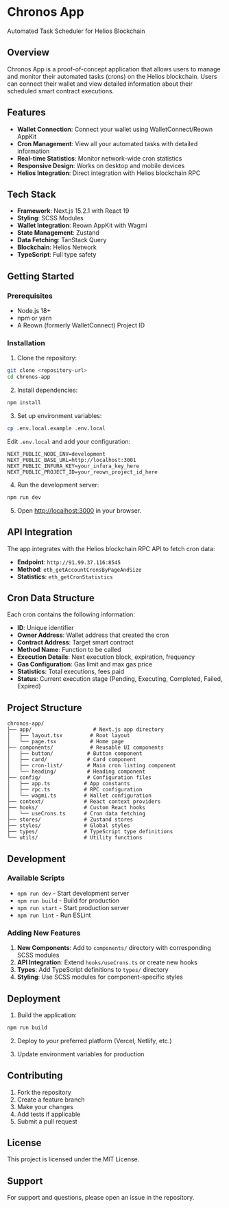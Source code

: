 # Chronos App

Automated Task Scheduler for Helios Blockchain

## Overview

Chronos App is a proof-of-concept application that allows users to manage and monitor their automated tasks (crons) on the Helios blockchain. Users can connect their wallet and view detailed information about their scheduled smart contract executions.

## Features

- **Wallet Connection**: Connect your wallet using WalletConnect/Reown AppKit
- **Cron Management**: View all your automated tasks with detailed information
- **Real-time Statistics**: Monitor network-wide cron statistics
- **Responsive Design**: Works on desktop and mobile devices
- **Helios Integration**: Direct integration with Helios blockchain RPC

## Tech Stack

- **Framework**: Next.js 15.2.1 with React 19
- **Styling**: SCSS Modules
- **Wallet Integration**: Reown AppKit with Wagmi
- **State Management**: Zustand
- **Data Fetching**: TanStack Query
- **Blockchain**: Helios Network
- **TypeScript**: Full type safety

## Getting Started

### Prerequisites

- Node.js 18+
- npm or yarn
- A Reown (formerly WalletConnect) Project ID

### Installation

1. Clone the repository:

```bash
git clone <repository-url>
cd chronos-app
```

2. Install dependencies:

```bash
npm install
```

3. Set up environment variables:

```bash
cp .env.local.example .env.local
```

Edit `.env.local` and add your configuration:

```
NEXT_PUBLIC_NODE_ENV=development
NEXT_PUBLIC_BASE_URL=http://localhost:3001
NEXT_PUBLIC_INFURA_KEY=your_infura_key_here
NEXT_PUBLIC_PROJECT_ID=your_reown_project_id_here
```

4. Run the development server:

```bash
npm run dev
```

5. Open [http://localhost:3000](http://localhost:3000) in your browser.

## API Integration

The app integrates with the Helios blockchain RPC API to fetch cron data:

- **Endpoint**: `http://91.99.37.116:8545`
- **Method**: `eth_getAccountCronsByPageAndSize`
- **Statistics**: `eth_getCronStatistics`

## Cron Data Structure

Each cron contains the following information:

- **ID**: Unique identifier
- **Owner Address**: Wallet address that created the cron
- **Contract Address**: Target smart contract
- **Method Name**: Function to be called
- **Execution Details**: Next execution block, expiration, frequency
- **Gas Configuration**: Gas limit and max gas price
- **Statistics**: Total executions, fees paid
- **Status**: Current execution stage (Pending, Executing, Completed, Failed, Expired)

## Project Structure

```
chronos-app/
├── app/                    # Next.js app directory
│   ├── layout.tsx         # Root layout
│   └── page.tsx           # Home page
├── components/            # Reusable UI components
│   ├── button/           # Button component
│   ├── card/             # Card component
│   ├── cron-list/        # Main cron listing component
│   └── heading/          # Heading component
├── config/               # Configuration files
│   ├── app.ts           # App constants
│   ├── rpc.ts           # RPC configuration
│   └── wagmi.ts         # Wallet configuration
├── context/             # React context providers
├── hooks/               # Custom React hooks
│   └── useCrons.ts      # Cron data fetching
├── stores/              # Zustand stores
├── styles/              # Global styles
├── types/               # TypeScript type definitions
└── utils/               # Utility functions
```

## Development

### Available Scripts

- `npm run dev` - Start development server
- `npm run build` - Build for production
- `npm run start` - Start production server
- `npm run lint` - Run ESLint

### Adding New Features

1. **New Components**: Add to `components/` directory with corresponding SCSS modules
2. **API Integration**: Extend `hooks/useCrons.ts` or create new hooks
3. **Types**: Add TypeScript definitions to `types/` directory
4. **Styling**: Use SCSS modules for component-specific styles

## Deployment

1. Build the application:

```bash
npm run build
```

2. Deploy to your preferred platform (Vercel, Netlify, etc.)

3. Update environment variables for production

## Contributing

1. Fork the repository
2. Create a feature branch
3. Make your changes
4. Add tests if applicable
5. Submit a pull request

## License

This project is licensed under the MIT License.

## Support

For support and questions, please open an issue in the repository.
